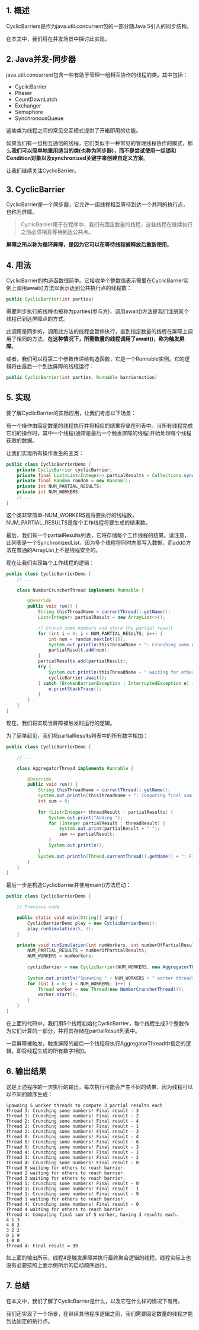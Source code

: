 ## 1. 概述

CyclicBarriers是作为java.util.concurrent包的一部分随Java 5引入的同步结构。

在本文中，我们将在并发场景中探讨此实现。

## 2. Java并发-同步器

java.util.concurrent包含一些有助于管理一组相互协作的线程的类。其中包括：

+ CyclicBarrier
+ Phaser
+ CountDownLatch
+ Exchanger
+ Semaphore
+ SynchronousQueue

这些类为线程之间的常见交互模式提供了开箱即用的功能。

如果我们有一组相互通信的线程，它们类似于一种常见的管理线程协作的模式，那么**我们可以简单地重用适当的类(也称为同步器)，而不是尝试使用一组锁和Condition对象以及synchronized关键字来创建自定义方案**。

让我们继续关注CyclicBarrier。

## 3. CyclicBarrier

CyclicBarrier是一个同步器，它允许一组线程相互等待到达一个共同的执行点，也称为屏障。

> CyclicBarrier用于在程序中，我们有固定数量的线程，这些线程在继续执行之前必须相互等待到达公共点。

**屏障之所以称为循环屏障，是因为它可以在等待线程被释放后重新使用**。

## 4. 用法

CyclicBarrier的构造函数很简单。它接收单个整数值表示需要在CyclicBarrier实例上调用await()方法以表示达到公共执行点的线程数：

```java
public CyclicBarrier(int parties)
```

需要同步执行的线程也被称为parties(参与方)，调用await()方法是我们注册某个线程已到达屏障点的方式。

此调用是同步的，调用此方法的线程会暂停执行，直到指定数量的线程在屏障上调用了相同的方法。**在这种情况下，所需数量的线程调用了await()，称为触发屏障**。

或者，我们可以将第二个参数传递给构造函数，它是一个Runnable实例。它的逻辑将由最后一个到达屏障的线程运行：

```java
public CyclicBarrier(int parties, Runnable barrierAction)
```

## 5. 实现

要了解CyclicBarrier的实际应用，让我们考虑以下场景：

有一个操作由固定数量的线程执行并将相应的结果存储在列表中。当所有线程完成它们的操作时，其中一个线程(通常是最后一个触发屏障的线程)开始处理每个线程获取的数据。

让我们实现所有操作发生的主类：

```java
public class CyclicBarrierDemo {
    private CyclicBarrier cyclicBarrier;
    private final List<List<Integer>> partialResults = Collections.synchronizedList(new ArrayList<>());
    private final Random random = new Random();
    private int NUM_PARTIAL_RESULTS;
    private int NUM_WORKERS;
    // ...
}
```

这个类非常简单-NUM_WORKERS是将要执行的线程数，NUM_PARTIAL_RESULTS是每个工作线程将要生成的结果数。

最后，我们有一个partialResults列表，它将存储每个工作线程的结果。请注意，此列表是一个SynchronizedList，因为多个线程将同时向其写入数据，而add()方法在普通的ArrayList上不是线程安全的。

现在让我们实现每个工作线程的逻辑：

```java
public class CyclicBarrierDemo {
    // ...

    class NumberCruncherThread implements Runnable {

        @Override
        public void run() {
            String thisThreadName = currentThread().getName();
            List<Integer> partialResult = new ArrayList<>();

            // Crunch some numbers and store the partial result
            for (int i = 0; i < NUM_PARTIAL_RESULTS; i++) {
                int num = random.nextInt(10);
                System.out.println(thisThreadName + ": Crunching some numbers! Final result - " + num);
                partialResult.add(num);
            }
            partialResults.add(partialResult);
            try {
                System.out.println(thisThreadName + " waiting for others to reach barrier");
                cyclicBarrier.await();
            } catch (BrokenBarrierException | InterruptedException e) {
                e.printStackTrace();
            }
        }
    }
}
```

现在，我们将实现当屏障被触发时运行的逻辑。

为了简单起见，我们将partialResults列表中的所有数字相加：

```java
public class CyclicBarrierDemo {

    // ...

    class AggregatorThread implements Runnable {

        @Override
        public void run() {
            String thisThreadName = currentThread().getName();
            System.out.println(thisThreadName + ": Computing final sum of " + NUM_WORKERS + " workers, having " + NUM_PARTIAL_RESULTS + " results each.");
            int sum = 0;
            
            for (List<Integer> threadResult : partialResults) {
                System.out.print("Adding ");
                for (Integer partialResult : threadResult) {
                    System.out.print(partialResult + " ");
                    sum += partialResult;
                }
                System.out.println();
            }
            System.out.println(Thread.currentThread().getName() + ": Final result = " + sum);
        }
    }
}
```

最后一步是构造CyclicBarrier并使用main()方法启动：

```java
public class CyclicBarrierDemo {

    // Previous code

    public static void main(String[] args) {
        CyclicBarrierDemo play = new CyclicBarrierDemo();
        play.runSimulation(5, 3);
    }

    private void runSimulation(int numWorkers, int numberOfPartialResults) {
        NUM_PARTIAL_RESULTS = numberOfPartialResults;
        NUM_WORKERS = numWorkers;
        
        cyclicBarrier = new CyclicBarrier(NUM_WORKERS, new AggregatorThread());
        
        System.out.println("Spawning " + NUM_WORKERS + " worker threads to compute " + NUM_PARTIAL_RESULTS + " partial results each");
        for (int i = 0; i < NUM_WORKERS; i++) {
            Thread worker = new Thread(new NumberCruncherThread());
            worker.start();
        }
    }
}
```

在上面的代码中，我们用5个线程初始化CyclicBarrier，每个线程生成3个整数作为它们计算的一部分，并将其存储在partialResult列表中。

一旦屏障被触发，触发屏障的最后一个线程将执行AggregatorThread中指定的逻辑，即将线程生成的所有数字相加。

## 6. 输出结果

这是上述程序的一次执行的输出，每次执行可能会产生不同的结果，因为线程可以以不同的顺序生成：

```shell
Spawning 5 worker threads to compute 3 partial results each
Thread 3: Crunching some numbers! Final result - 3
Thread 3: Crunching some numbers! Final result - 2
Thread 2: Crunching some numbers! Final result - 4
Thread 2: Crunching some numbers! Final result - 1
Thread 2: Crunching some numbers! Final result - 3
Thread 0: Crunching some numbers! Final result - 4
Thread 0: Crunching some numbers! Final result - 6
Thread 0: Crunching some numbers! Final result - 3
Thread 4: Crunching some numbers! Final result - 1
Thread 3: Crunching some numbers! Final result - 2
Thread 4: Crunching some numbers! Final result - 0
Thread 0 waiting for others to reach barrier.
Thread 2 waiting for others to reach barrier.
Thread 3 waiting for others to reach barrier.
Thread 1: Crunching some numbers! Final result - 0
Thread 1: Crunching some numbers! Final result - 1
Thread 1: Crunching some numbers! Final result - 9
Thread 1 waiting for others to reach barrier.
Thread 4: Crunching some numbers! Final result - 0
Thread 4 waiting for others to reach barrier.
Thread 4: Computing final sum of 5 worker, having 3 results each.
4 1 3 
4 6 3 
3 2 2 
0 1 9 
1 0 0 
Thread 4: Final result = 39
```

如上面的输出所示，线程4是触发屏障并执行最终聚合逻辑的线程。线程实际上也没有必要按照上面示例所示的启动顺序运行。

## 7. 总结

在本文中，我们了解了CyclicBarrier是什么，以及它在什么样的情况下有用。

我们还实现了一个场景，在继续其他程序逻辑之前，我们需要固定数量的线程才能到达固定的执行点。